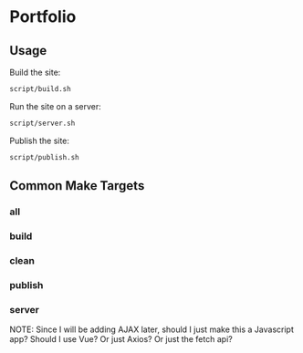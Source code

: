 # Portfolio

## Usage

Build the site:

```sh
script/build.sh
```

Run the site on a server:

```sh
script/server.sh
```

Publish the site:

```sh
script/publish.sh
```

## Common Make Targets

### all

### build

### clean

### publish

### server

NOTE: Since I will be adding AJAX later, should I just make this a Javascript app? Should I use Vue? Or just Axios? Or just the fetch api?
